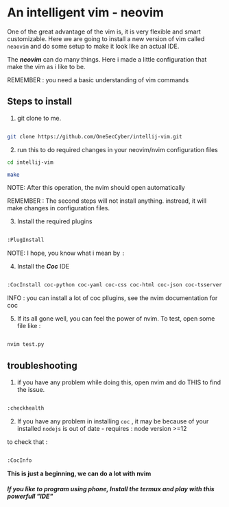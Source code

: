 # An intelligent vim - neovim

One of the great advantage of the vim is, it is very flexible and smart customizable.
Here we are going to install a new version of vim called `neaovim` and do some setup to make it look like an actual IDE.
</p>

The ***neovim*** can do many things. Here i made a little configuration that make the vim as i like to be.

REMEMBER : you need a basic understanding of vim commands

## **Steps to install**

1) git clone to me.

```bash

git clone https://github.com/OneSecCyber/intellij-vim.git

```

2) run this to do required changes in your neovim/nvim configuration files

```bash
cd intellij-vim

make

```
NOTE: After this operation, the nvim should open automatically

REMEMBER : The second steps will not install anything. instread, it will make changes in configuration files.

3) Install the required plugins

```bash

:PlugInstall

```
NOTE: I hope, you know what i mean by `:`

4) Install the ***Coc*** IDE

```bash

:CocInstall coc-python coc-yaml coc-css coc-html coc-json coc-tsserver

```
INFO : you can install a lot of coc pllugins, see the nvim documentation for coc

5) If its all gone well, you can feel the power of nvim.
	To test, open some file like :


```bash

nvim test.py

```


## **troubleshooting**

1) if you have any problem while doing this, open nvim and do THIS to find the issue.

```bash

:checkhealth

```

2) If you have any problem in installing `coc` ,  it may be because of your installed `nodejs` is out of date - requires : node version >=12 
<p>
to check that :

```bash

:CocInfo

```



**This is just a beginning, we can do a lot with nvim**

##### If you like to program using phone, Install the termux and play with this powerfull "IDE" 

